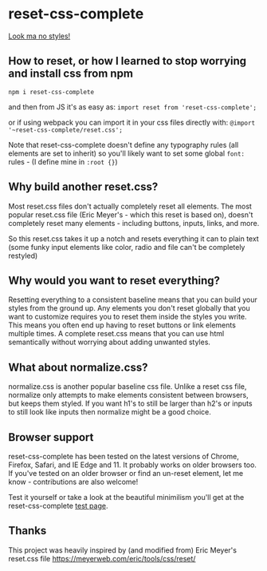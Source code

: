 # reset-css-complete

[Look ma no styles!][1]

## How to reset, or how I learned to stop worrying and install css from npm

`npm i reset-css-complete`

and then from JS it's as easy as: `import reset from 'reset-css-complete';`

or if using webpack you can import it in your css files directly with: `@import '~reset-css-complete/reset.css';`

Note that reset-css-complete doesn't define any typography rules (all elements are set to inherit) so you'll likely want to set some global `font:` rules - (I define mine in `:root {}`)

## Why build another reset.css?

Most reset.css files don't actually completely reset all elements.
The most popular reset.css file (Eric Meyer's - which this reset is based on),
doesn't completely reset many elements - including buttons, inputs, links, and more.

So this reset.css takes it up a notch and resets everything it can to plain text
(some funky input elements like color, radio and file can't be completely restyled)

## Why would you want to reset everything?

Resetting everything to a consistent baseline means that you can build your styles from the ground up.
Any elements you don't reset globally that you want to customize requires you to reset them inside the styles you write.
This means you often end up having to reset buttons or link elements multiple times.
A complete reset.css means that you can use html semantically without worrying about adding unwanted styles.

## What about normalize.css?

normalize.css is another popular baseline css file. Unlike a reset css file,
normalize only attempts to make elements consistent between browsers, but keeps them styled.
If you want h1's to still be larger than h2's or inputs to still look like inputs then normalize might be a good choice.

## Browser support

reset-css-complete has been tested on the latest versions of Chrome, Firefox, Safari, and IE Edge and 11.
It probably works on older browsers too.
If you've tested on an older browser or find an un-reset element, let me know - contributions are also welcome!

Test it yourself or take a look at the beautiful minimilism you'll get at the reset-css-complete
[test page][1].

[1]: https://alex-e-leon.github.io/reset-css-complete/test/

## Thanks

This project was heavily inspired by (and modified from) Eric Meyer's reset.css file
https://meyerweb.com/eric/tools/css/reset/
